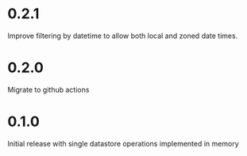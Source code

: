 # 0.2.1

Improve filtering by datetime to allow both local and zoned date times.

# 0.2.0

Migrate to github actions

# 0.1.0

Initial release with single datastore operations implemented in memory
